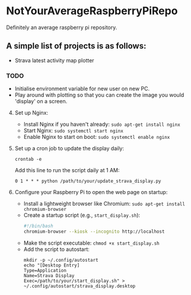 # NotYourAverageRaspberryPiRepo
Definitely an average raspberry pi repository.

## A simple list of projects is as follows:
- Strava latest activity map plotter

### TODO
- Initialise environment variable for new user on new PC.
- Play around with plotting so that you can create the image you would 'display' on a screen.

4. Set up Nginx:
   - Install Nginx if you haven't already: `sudo apt-get install nginx`
   - Start Nginx: `sudo systemctl start nginx`
   - Enable Nginx to start on boot: `sudo systemctl enable nginx`

5. Set up a cron job to update the display daily:
   ```
   crontab -e
   ```
   Add this line to run the script daily at 1 AM:
   ```
   0 1 * * * python /path/to/your/update_strava_display.py
   ```

6. Configure your Raspberry Pi to open the web page on startup:
   - Install a lightweight browser like Chromium: `sudo apt-get install chromium-browser`
   - Create a startup script (e.g., `start_display.sh`):
     ```bash
     #!/bin/bash
     chromium-browser --kiosk --incognito http://localhost
     ```
   - Make the script executable: `chmod +x start_display.sh`
   - Add the script to autostart:
     ```
     mkdir -p ~/.config/autostart
     echo "[Desktop Entry]
     Type=Application
     Name=Strava Display
     Exec=/path/to/your/start_display.sh" > ~/.config/autostart/strava_display.desktop
     ```
